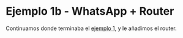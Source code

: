 # Ejemplo 1b - WhatsApp + Router

Continuamos donde terminaba el [ejemplo 1](../ej1-whatsapp), y le añadimos el router.
